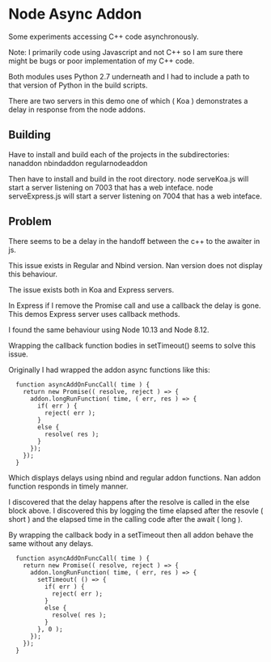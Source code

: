 # Node Async Addon

Some experiments accessing C++ code asynchronously.

Note: I primarily code using Javascript and  not C++ so I am sure there might be bugs or poor implementation of my C++ code.

Both modules uses Python 2.7 underneath and I had to include a path to that version of Python in the build scripts.

There are two servers in this demo one of which ( Koa ) demonstrates a delay in response from the node addons.


## Building

Have to install and build each of the projects in the subdirectories:
  nanaddon
  nbindaddon
  regularnodeaddon

Then have to install and build in the root directory.
  node serveKoa.js will start a server listening on 7003 that has a web inteface.
  node serveExpress.js will start a server listening on 7004 that has a web inteface.


## Problem

There seems to be a delay in the handoff between the c++ to the awaiter in js.

This issue exists in Regular and Nbind version.  Nan version does not display this behaviour.

The issue exists both in Koa and Express servers.

In Express if I remove the Promise call and use a callback the delay is gone. This demos Express server uses callback methods.

I found the same behaviour using Node 10.13 and Node 8.12.

Wrapping the callback function bodies in setTimeout() seems to solve this issue.

Originally I had wrapped the addon async functions like this:

```
  function asyncAddOnFuncCall( time ) {
    return new Promise(( resolve, reject ) => {
      addon.longRunFunction( time, ( err, res ) => {
        if( err ) {
          reject( err );
        }
        else {
          resolve( res );
        }
      });
    });
  }
```

Which displays delays using nbind and regular addon functions. Nan addon function responds in timely manner.

I discovered that the delay happens after the resolve is called in the else block above.  I discovered this by logging the time elapsed after the resovle ( short ) and the elapsed time in the calling code after the await ( long ).

By wrapping the callback body in a setTimeout then all addon behave the same without any delays.

```
  function asyncAddOnFuncCall( time ) {
    return new Promise(( resolve, reject ) => {
      addon.longRunFunction( time, ( err, res ) => {
        setTimeout( () => {
          if( err ) {
            reject( err );
          }
          else {
            resolve( res );
          }
        }, 0 );
      });
    });
  }
```






